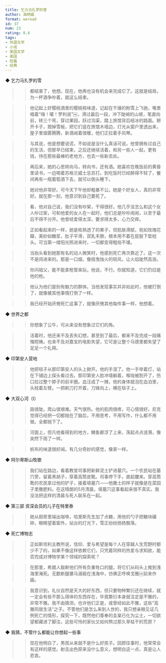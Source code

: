 ```yaml
---
title: 乞力马扎罗的雪
author: 海明威
format: weread
id: 37
num: 23
rating: 8.4
tags: 
- 外国文学
- 小说
- 美国文学
- 美国
- 短篇
- 经典
---
```


◆ 乞力马扎罗的雪

>> 都结束了，他想。现在，他再也没有机会来完成它了。这就是结局，为一杯酒争吵着，就这么结束。

>> 他记起上好樱桃酒里的樱桃核味道，记起在干燥的粉雪上飞驰，嘴里唱着“嗨！嚯！罗利说”￼，滑过最后一段，冲下陡峭的山坡，笔直向前，转三个弯，穿过果园，跃过沟渠，踏上旅馆背后结冰的路面。掰开卡子，蹬掉雪板，把它们竖在旅馆木墙边，灯光从窗户里透出来，屋子里烟雾腾腾，新酒闻着很暖，他们正拉着手风琴。

>> 与其说，他是想要说谎，不如说是没什么真话可说。他曾拥有过自己的生活，但那早已结束，之后还继续活着，和另一些人一起，更有钱，待在那些最棒的老地方，也去一些新去处。

>> 再后来，她的心思转向马，转向书，还有酒。她喜欢在晚饭前的黄昏里读书，一边喝着苏格兰威士忌苏打。到吃饭时已经醉得不轻了，餐间再有一瓶葡萄酒下去，就可以倒头睡下。

>> 她对他非常好。可今天下午他却粗暴不公。她是个好女人，真的非常好。就在那一刻，他意识到自己要死了。

>> 看，他对自己说，我们没有吵架，干得很好。他几乎没怎么和这个女人吵过架，可和他爱的女人在一起时，他们总是吵吵闹闹，以至于最后不得不分开。他曾经爱得太深，要求得太多，心力交瘁。

>> 正如看起来的一样，她是枚熟透了的果子，但肌肤滑腻，宛如玫瑰花瓣，美妙如糖浆，肚子平滑，双乳丰腴，根本用不着在屁股下垫枕头。可当第一缕阳光照进来时，一切都变得粗俗不堪。

>> 当抬头看到她那有名的动人微笑时，他感到死亡再次靠近了。这一次不是闯进来的。那是一口烟，像摇曳烛火的轻风，让火焰陡然高涨。

>> 你问祖父，能不能拿枪管来玩，他说，不行。你就知道，它们仍旧是他的枪。

>> 他认为他们是别有魅力的群体。当他发现事实并非如此时，他被打倒了，就像被其他事情打倒了一样。

>> 我已经开始厌倦死亡这事了，就像厌倦其他每件事一样，他想着。


◆ 世界之都

>> 你想象了公牛，可从来没有想象过它们的角。

>> 活着时，他还来不及丢失幻想，甚至到了最后，都来不及完成一段痛悔短祷。也来不及对嘉宝的电影失望，它可是让整个马德里都失望了足足一个礼拜。


◆ 印第安人营地

>> 他把毯子从那印第安人的头上掀开。他的手湿了。他一手举着灯，站在下铺边上探头看过去。那印第安人脸冲墙躺着，喉咙被割开了，伤口拉过整个脖子的前半圈。血汪成了一摊，他的身体就泡在血泊里，头枕着左臂。一把剃刀打开着，刀锋向上，横在毯子上。


◆ 大双心河（Ⅰ）

>> 路很陡。爬山很艰难。天气很热。他的肌肉很疼，可心情很好。尼克觉得已经把一切都抛在了脑后，不用思考，不用写作，什么都不用做。全都抛下了。

>> 河面上，但凡他看得到的地方，鳟鱼都浮了上来，荡起点点涟漪，像突然下雨了一样。

>> 帆布的味道很好闻。有几分奇妙的感觉，像家一样。


◆ 阿尔卑斯山牧歌

>> 我们站在路边，看着教堂司事把新鲜泥土铲进墓穴。一个农民站在墓穴旁，留着黑胡子，穿着高筒皮靴。司事停下手，直起腰来。穿高筒靴的农民拿过他的铲子，接着填墓穴——他撒土的样子就像是在菜园子里撒肥料。在这晴朗的5月清晨，填墓穴这事看起来很不真实。我没法把这样的清晨与死人联系在一起。


◆ 第三部 资深会员的儿子在特里泰

>> 她从厨房里端出咖啡，哈里斯先生加了点糖，用他的勺子把糖块碾碎，眼睛望着窗外，站台的灯光下，雪正纷纷扬扬飘落。


◆ 死亡博物志

>> 正如斯坦利主教所说，信仰、爱与希望是每个人在穿越人生荒野时都少不了的，如果不像这样依赖它们，只凭着同样的热爱与求知欲，能否完成对博物学某个领域的探索呢？

>> 在那里，希腊人敲断他们所有负重牲口的腿，将它们从码头上推到浅海里淹死。无数断腿骡马溺毙在浅海中，仿佛正呼唤戈雅￼前来作画。

>> 我意识到，礼仪自然是天大的好东西，但只要物种繁衍还在继续，就一定会有些不那么得体的东西存在，毕竟繁衍本身就注定是不雅的，非常不雅。我不由猜测，也许他们正是，或曾经如此不雅，这些“高雅同居生活”之子。不管他们是怎么来到人世的，我只想亲眼见证几例死亡的情形，探究一下，既然他们尊奉的圭臬已化为尘土，一切欲望都藏进了脚注，这些可怜的家伙又如何熬过那久旱枯干的荒原？


◆ 我猜，不管什么都能让你想起一些事

>> 现在他明白了，男孩从来就不是什么好孩子。回顾往事时，他常常会有这样的感觉。射击出色原来没什么意义，想明白这一点，真是让人悲哀。